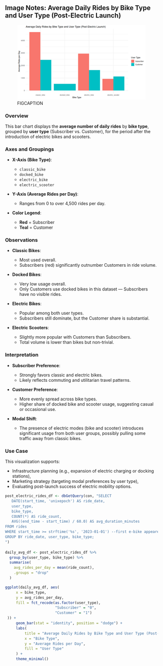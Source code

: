 ## Image Notes: Average Daily Rides by Bike Type and User Type (Post-Electric Launch)

<figure class="float-right">
  <a href="../images/Avg_Daily_Rides_by_Bike_and_User_Type_post_elec.png" target="_blank" title="Select image to open full sized chart">
  <img src="../images/thumbnails/Avg_Daily_Rides_by_Bike_and_User_Type_post_elec.png" alt="ALT_TEXT">
  </a>
  <figcaption>
  FIGCAPTION
  </figcaption>
</figure>

### Overview
This bar chart displays the **average number of daily rides** by **bike type**, grouped by **user type** (Subscriber vs. Customer), for the period after the introduction of electric bikes and scooters.

### Axes and Groupings

- **X-Axis (Bike Type)**:
  - `classic_bike`
  - `docked_bike`
  - `electric_bike`
  - `electric_scooter`

- **Y-Axis (Average Rides per Day)**:
  - Ranges from 0 to over 4,500 rides per day.

- **Color Legend**:
  - **Red** = Subscriber
  - **Teal** = Customer

### Observations

- **Classic Bikes**:
  - Most used overall.
  - Subscribers (red) significantly outnumber Customers in ride volume.

- **Docked Bikes**:
  - Very low usage overall.
  - Only Customers use docked bikes in this dataset — Subscribers have no visible rides.

- **Electric Bikes**:
  - Popular among both user types.
  - Subscribers still dominate, but the Customer share is substantial.

- **Electric Scooters**:
  - Slightly more popular with Customers than Subscribers.
  - Total volume is lower than bikes but non-trivial.

### Interpretation

- **Subscriber Preference**:
  - Strongly favors classic and electric bikes.
  - Likely reflects commuting and utilitarian travel patterns.

- **Customer Preference**:
  - More evenly spread across bike types.
  - Higher share of docked bike and scooter usage, suggesting casual or occasional use.

- **Modal Shift**:
  - The presence of electric modes (bike and scooter) introduces significant usage from both user groups, possibly pulling some traffic away from classic bikes.

### Use Case

This visualization supports:
- Infrastructure planning (e.g., expansion of electric charging or docking stations),
- Marketing strategy (targeting modal preferences by user type),
- Evaluating post-launch success of electric mobility options.


```R
post_electric_rides_df <- dbGetQuery(con, "SELECT
   DATE(start_time, 'unixepoch') AS ride_date,
   user_type,
   bike_type,
   COUNT(*) AS ride_count,
   AVG((end_time - start_time) / 60.0) AS avg_duration_minutes
FROM rides
WHERE start_time >= strftime('%s', '2023-01-01') --first e-bike appeared
GROUP BY ride_date, user_type, bike_type;
")

daily_avg_df <- post_electric_rides_df %>%
  group_by(user_type, bike_type) %>%
  summarise(
    avg_rides_per_day = mean(ride_count),
    .groups = "drop"
  )
```

```R
ggplot(daily_avg_df, aes(
     x = bike_type,
     y = avg_rides_per_day,
     fill = fct_recode(as.factor(user_type),
                       "Subscriber" = "0",
                       "Customer" = "1")
 )) +
     geom_bar(stat = "identity", position = "dodge") +
     labs(
         title = "Average Daily Rides by Bike Type and User Type (Post-Electric Launch)",
         x = "Bike Type",
         y = "Average Rides per Day",
         fill = "User Type"
     ) +
     theme_minimal()
```
